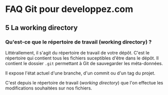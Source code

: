 # FAQ Git pour developpez.com

## 5 La working directory

### Qu'est-ce que le répertoire de travail (working directory) ?

Littérallement, il s'agit du répertoire de travail de votre dépôt. C'est
le répertoire qui contient tous les fichiers suceptibles d'être dans le dépôt.
Il contient le dossier `.git` permettant à Git de sauvegarder les méta-données.

Il expose l'état actuel d'une branche, d'un commit ou d'un tag du projet.

C'est depuis le répertoire de travail (*working directory*) que l'on effectue les modifications souhaitées sur nos fichiers.
